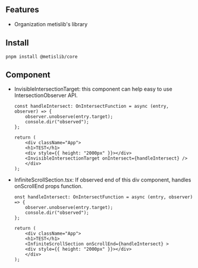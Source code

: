 ## Features

- Organization metislib's library

## Install

```
pnpm install @metislib/core
```

## Component

- InvisibleIntersectionTarget: this component can help easy to use IntersectionObserver API.

  ```
  const handleIntersect: OnIntersectFunction = async (entry, observer) => {
      observer.unobserve(entry.target);
      console.dir("observed");
  };

  return (
      <div className="App">
      <h1>TEST</h1>
      <div style={{ height: "2000px" }}></div>
      <InvisibleIntersectionTarget onIntersect={handleIntersect} />
      </div>
  );
  ```

- InfiniteScrollSection.tsx: If observed end of this div component, handles onScrollEnd props function.

  ```
  onst handleIntersect: OnIntersectFunction = async (entry, observer) => {
      observer.unobserve(entry.target);
      console.dir("observed");
  };

  return (
      <div className="App">
      <h1>TEST</h1>
      <InfiniteScrollSection onScrollEnd={handleIntersect} >
      <div style={{ height: "2000px" }}></div>
      </div>
  );
  ```
